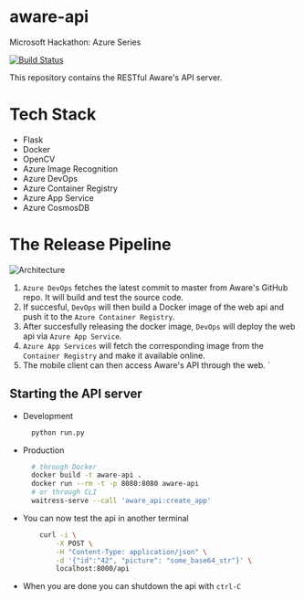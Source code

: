 # aware-api
Microsoft Hackathon: Azure Series

[![Build Status](https://dev.azure.com/aware-devops/aware-api/_apis/build/status/CamiloGarciaLaRotta.aware-api)](https://dev.azure.com/aware-devops/aware-api/_build/latest?definitionId=2)

This repository contains the RESTful Aware's API server.

# Tech Stack
- Flask
- Docker
- OpenCV
- Azure Image Recognition
- Azure DevOps
- Azure Container Registry
- Azure App Service
- Azure CosmosDB

# The Release Pipeline
![Architecture](https://i.imgur.com/IZ9VQNl.jpg)
1.  `Azure DevOps` fetches the latest commit to master from Aware's GitHub repo. It will build and test the source code.
2. If succesful, `DevOps` will then build a Docker image of the web api and push it to the `Azure Container Registry`.
3. After succesfully releasing the docker image, `DevOps` will deploy the web api via `Azure App Service`.
4. `Azure App Services` will fetch the corresponding image from the `Container Registry` and make it available online.
5. The mobile client can then access Aware's API through the web.
`

## Starting the API server
- Development
  ```bash
    python run.py
  ```
- Production
  ```bash
    # through Docker
    docker build -t aware-api .
    docker run --rm -t -p 8080:8080 aware-api
    # or through CLI
    waitress-serve --call 'aware_api:create_app'
  ```
 - You can now test the api in another terminal
    ```bash
        curl -i \
            -X POST \
            -H "Content-Type: application/json" \
            -d '{"id":"42", "picture": "some_base64_str"}' \
            localhost:8000/api
    ```
- When you are done you can shutdown the api with `ctrl-C`
